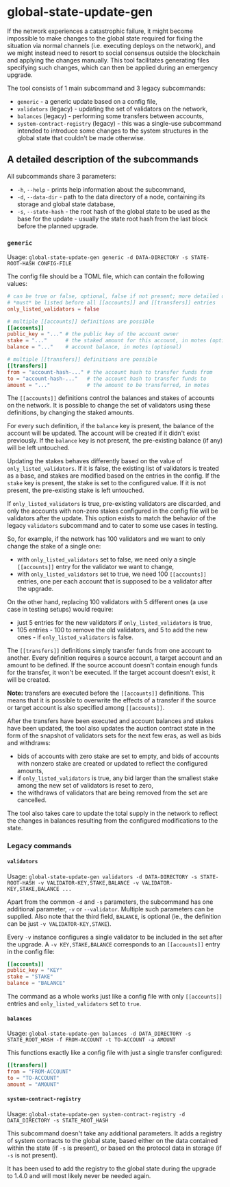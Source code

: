 # global-state-update-gen

If the network experiences a catastrophic failure, it might become impossible to make changes to the global state required for fixing the situation via normal channels (i.e. executing deploys on the network), and we might instead need to resort to social consensus outside the blockchain and applying the changes manually. This tool facilitates generating files specifying such changes, which can then be applied during an emergency upgrade.

The tool consists of 1 main subcommand and 3 legacy subcommands:
- `generic` - a generic update based on a config file,
- `validators` (legacy) - updating the set of validators on the network,
- `balances` (legacy) - performing some transfers between accounts,
- `system-contract-registry` (legacy) - this was a single-use subcommand intended to introduce some changes to the system structures in the global state that couldn't be made otherwise.

## A detailed description of the subcommands

All subcommands share 3 parameters:

- `-h`, `--help` - prints help information about the subcommand,
- `-d`, `--data-dir` - path to the data directory of a node, containing its storage and global state database,
- `-s`, `--state-hash` - the root hash of the global state to be used as the base for the update - usually the state root hash from the last block before the planned upgrade.

### `generic`

Usage: `global-state-update-gen generic -d DATA-DIRECTORY -s STATE-ROOT-HASH CONFIG-FILE`

The config file should be a TOML file, which can contain the following values:

```toml
# can be true or false, optional, false if not present; more detailed description below
# *must* be listed before all [[accounts]] and [[transfers]] entries
only_listed_validators = false

# multiple [[accounts]] definitions are possible
[[accounts]]
public_key = "..." # the public key of the account owner
stake = "..."      # the staked amount for this account, in motes (optional)
balance = "..."    # account balance, in motes (optional)

# multiple [[transfers]] definitions are possible
[[transfers]]
from = "account-hash-..." # the account hash to transfer funds from
to = "account-hash-..."   # the account hash to transfer funds to
amount = "..."            # the amount to be transferred, in motes
```

The `[[accounts]]` definitions control the balances and stakes of accounts on the network. It is possible to change the set of validators using these definitions, by changing the staked amounts.

For every such definition, if the `balance` key is present, the balance of the account will be updated. The account will be created if it didn't exist previously. If the `balance` key is not present, the pre-existing balance (if any) will be left untouched.

Updating the stakes behaves differently based on the value of `only_listed_validators`. If it is false, the existing list of validators is treated as a base, and stakes are modified based on the entries in the config. If the `stake` key is present, the stake is set to the configured value. If it is not present, the pre-existing stake is left untouched.

If `only_listed_validators` is true, pre-existing validators are discarded, and only the accounts with non-zero stakes configured in the config file will be validators after the update. This option exists to match the behavior of the legacy `validators` subcommand and to cater to some use cases in testing.

So, for example, if the network has 100 validators and we want to only change the stake of a single one:
- with `only_listed_validators` set to false, we need only a single `[[accounts]]` entry for the validator we want to change,
- with `only_listed_validators` set to true, we need 100 `[[accounts]]` entries, one per each account that is supposed to be a validator after the upgrade.

On the other hand, replacing 100 validators with 5 different ones (a use case in testing setups) would require:
- just 5 entries for the new validators if `only_listed_validators` is true,
- 105 entries - 100 to remove the old validators, and 5 to add the new ones - if `only_listed_validators` is false.

The `[[transfers]]` definitions simply transfer funds from one account to another. Every definition requires a source account, a target account and an amount to be defined. If the source account doesn't contain enough funds for the transfer, it won't be executed. If the target account doesn't exist, it will be created.

**Note:** transfers are executed before the `[[accounts]]` definitions. This means that it is possible to overwrite the effects of a transfer if the source or target account is also specified among `[[accounts]]`.

After the transfers have been executed and account balances and stakes have been updated, the tool also updates the auction contract state in the form of the snapshot of validators sets for the next few eras, as well as bids and withdraws:
- bids of accounts with zero stake are set to empty, and bids of accounts with nonzero stake are created or updated to reflect the configured amounts,
- if `only_listed_validators` is true, any bid larger than the smallest stake among the new set of validators is reset to zero,
- the withdraws of validators that are being removed from the set are cancelled.

The tool also takes care to update the total supply in the network to reflect the changes in balances resulting from the configured modifications to the state.

### Legacy commands

#### `validators`

Usage: `global-state-update-gen validators -d DATA-DIRECTORY -s STATE-ROOT-HASH -v VALIDATOR-KEY,STAKE,BALANCE -v VALIDATOR-KEY,STAKE,BALANCE ...`

Apart from the common `-d` and `-s` parameters, the subcommand has one additional parameter, `-v` or `--validator`. Multiple such parameters can be supplied. Also note that the third field, `BALANCE`, is optional (ie., the definition can be just `-v VALIDATOR-KEY,STAKE`).

Every `-v` instance configures a single validator to be included in the set after the upgrade. A `-v KEY,STAKE,BALANCE` corresponds to an `[[accounts]]` entry in the config file:

```toml
[[accounts]]
public_key = "KEY"
stake = "STAKE"
balance = "BALANCE"
```

The command as a whole works just like a config file with only `[[accounts]]` entries and `only_listed_validators` set to `true`.

#### `balances`

Usage: `global-state-update-gen balances -d DATA_DIRECTORY -s STATE_ROOT_HASH -f FROM-ACCOUNT -t TO-ACCOUNT -a AMOUNT`

This functions exactly like a config file with just a single transfer configured:

```toml
[[transfers]]
from = "FROM-ACCOUNT"
to = "TO-ACCOUNT"
amount = "AMOUNT"
```

#### `system-contract-registry`

Usage: `global-state-update-gen system-contract-registry -d DATA_DIRECTORY -s STATE_ROOT_HASH`

This subcommand doesn't take any additional parameters. It adds a registry of system contracts to the global state, based either on the data contained within the state (if `-s` is present), or based on the protocol data in storage (if `-s` is not present).

It has been used to add the registry to the global state during the upgrade to 1.4.0 and will most likely never be needed again.
